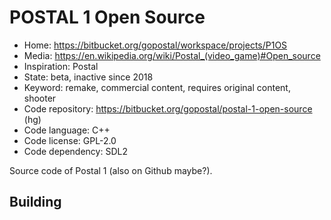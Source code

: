 # POSTAL 1 Open Source

- Home: https://bitbucket.org/gopostal/workspace/projects/P1OS
- Media: https://en.wikipedia.org/wiki/Postal_(video_game)#Open_source
- Inspiration: Postal
- State: beta, inactive since 2018
- Keyword: remake, commercial content, requires original content, shooter
- Code repository: https://bitbucket.org/gopostal/postal-1-open-source (hg)
- Code language: C++
- Code license: GPL-2.0
- Code dependency: SDL2

Source code of Postal 1 (also on Github maybe?).

## Building
